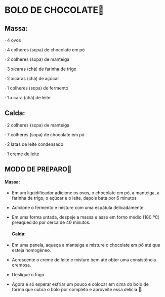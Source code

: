  

# BOLO DE CHOCOLATE:cake:





##  **Massa:**



·     4 ovos

·     4 colheres (sopa) de chocolate em pó

·     2 colheres (sopa) de manteiga

·     3 xícaras (chá) de farinha de trigo

·     2 xícaras (chá) de açúcar

·     1 colheres (sopa) de fermento

·     1 xícara (chá) de leite

## **Calda:**



·     2 colheres (sopa) de manteiga

·     7 colheres (sopa) de chocolate em pó

·     2 latas de leite condensado

·     1 creme de leite

## **MODO DE PREPARO**:spoon:



#### **Massa:**

-  Em um liquidificador adicione os ovos, o chocolate em pó, a manteiga, a farinha de trigo, o açúcar e o leite, depois bata por 6 minutos 

- Adicione o fermento e misture com uma espátula delicadamente.

- Em uma forma untada, despeje a massa e asse em forno médio (180 ºC) preaquecido por cerca de 40 minutos. 

   #### **Calda:**



- Em uma panela, aqueça a manteiga e misture o chocolate em pó até que esteja homogêneo.

-  Acrescente o creme de leite e misture bem até obter uma consistência cremosa.

- Desligue o fogo 

- Agora é só esperar esfriar um pouco e colocar em cima do bolo de forma que cubra o bolo por completo e aproveite essa delicia   :cake:.

  

  

 

 
